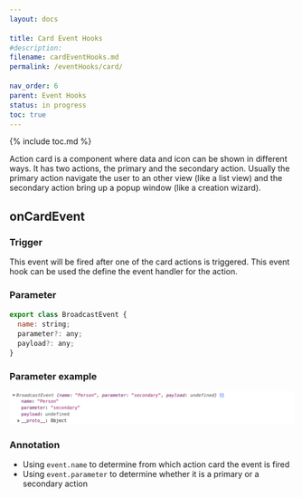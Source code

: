 ```yaml
---
layout: docs

title: Card Event Hooks
#description:
filename: cardEventHooks.md
permalink: /eventHooks/card/

nav_order: 6
parent: Event Hooks
status: in progress
toc: true
---
```


{% include toc.md %}

Action card is a component where data and icon can be shown in different ways. It has two actions, the primary and the secondary action. Usually the primary action navigate the user to an other view (like a list view) and the secondary action bring up a popup window (like a creation wizard).


## onCardEvent

### Trigger
This event will be fired after one of the card actions is triggered.
This event hook can be used the define the event handler for the action.

### Parameter
```js
export class BroadcastEvent {
  name: string;
  parameter?: any;
  payload?: any;
}
```

### Parameter example
![onactioncardevent.png](/img/onactioncardevent-05631d24-f955-430a-9c62-1aefd0d1d984.png)

### Annotation
- Using `event.name` to determine from which action card the event is fired
- Using `event.parameter` to determine whether it is a primary or a secondary action
